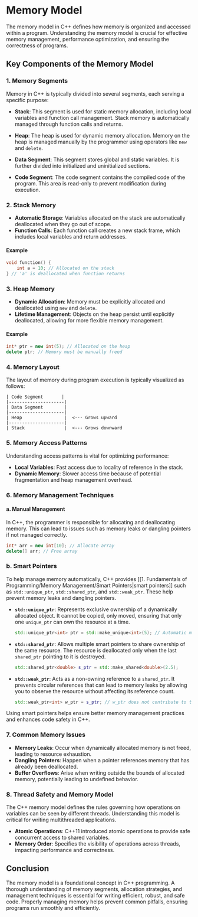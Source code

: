 
# Memory Model

The memory model in C++ defines how memory is organized and accessed within a program. Understanding the memory model is crucial for effective memory management, performance optimization, and ensuring the correctness of programs.

## Key Components of the Memory Model

### 1. Memory Segments

Memory in C++ is typically divided into several segments, each serving a specific purpose:

- **Stack**: This segment is used for static memory allocation, including local variables and function call management. Stack memory is automatically managed through function calls and returns.

- **Heap**: The heap is used for dynamic memory allocation. Memory on the heap is managed manually by the programmer using operators like `new` and `delete`.

- **Data Segment**: This segment stores global and static variables. It is further divided into initialized and uninitialized sections.

- **Code Segment**: The code segment contains the compiled code of the program. This area is read-only to prevent modification during execution.

### 2. Stack Memory

- **Automatic Storage**: Variables allocated on the stack are automatically deallocated when they go out of scope.
- **Function Calls**: Each function call creates a new stack frame, which includes local variables and return addresses.

#### Example

```cpp
void function() {
    int a = 10; // Allocated on the stack
} // 'a' is deallocated when function returns
```

### 3. Heap Memory

- **Dynamic Allocation**: Memory must be explicitly allocated and deallocated using `new` and `delete`.
- **Lifetime Management**: Objects on the heap persist until explicitly deallocated, allowing for more flexible memory management.

#### Example

```cpp
int* ptr = new int(5); // Allocated on the heap
delete ptr; // Memory must be manually freed
```

### 4. Memory Layout

The layout of memory during program execution is typically visualized as follows:

```
| Code Segment       |
|---------------------|
| Data Segment        |
|---------------------|
| Heap                |  <--- Grows upward
|---------------------|
| Stack               |  <--- Grows downward
```

### 5. Memory Access Patterns

Understanding access patterns is vital for optimizing performance:

- **Local Variables**: Fast access due to locality of reference in the stack.
- **Dynamic Memory**: Slower access time because of potential fragmentation and heap management overhead.

### 6. Memory Management Techniques

#### a. Manual Management

In C++, the programmer is responsible for allocating and deallocating memory. This can lead to issues such as memory leaks or dangling pointers if not managed correctly.

```cpp
int* arr = new int[10]; // Allocate array
delete[] arr; // Free array
```

### b. Smart Pointers

To help manage memory automatically, C++ provides [[1. Fundamentals of Programming/Memory Management/Smart Pointers|smart pointers]] such as `std::unique_ptr`, `std::shared_ptr`, and `std::weak_ptr`. These help prevent memory leaks and dangling pointers.

- **`std::unique_ptr`**: Represents exclusive ownership of a dynamically allocated object. It cannot be copied, only moved, ensuring that only one `unique_ptr` can own the resource at a time.

    ```cpp
    std::unique_ptr<int> ptr = std::make_unique<int>(5); // Automatic memory management
    ```

- **`std::shared_ptr`**: Allows multiple smart pointers to share ownership of the same resource. The resource is deallocated only when the last `shared_ptr` pointing to it is destroyed.

    ```cpp
    std::shared_ptr<double> s_ptr = std::make_shared<double>(2.5);
    ```

- **`std::weak_ptr`**: Acts as a non-owning reference to a `shared_ptr`. It prevents circular references that can lead to memory leaks by allowing you to observe the resource without affecting its reference count.

    ```cpp
    std::weak_ptr<int> w_ptr = s_ptr; // w_ptr does not contribute to the reference count
    ```

Using smart pointers helps ensure better memory management practices and enhances code safety in C++.
### 7. Common Memory Issues

- **Memory Leaks**: Occur when dynamically allocated memory is not freed, leading to resource exhaustion.
- **Dangling Pointers**: Happen when a pointer references memory that has already been deallocated.
- **Buffer Overflows**: Arise when writing outside the bounds of allocated memory, potentially leading to undefined behavior.

### 8. Thread Safety and Memory Model

The C++ memory model defines the rules governing how operations on variables can be seen by different threads. Understanding this model is critical for writing multithreaded applications.

- **Atomic Operations**: C++11 introduced atomic operations to provide safe concurrent access to shared variables.
- **Memory Order**: Specifies the visibility of operations across threads, impacting performance and correctness.

## Conclusion

The memory model is a foundational concept in C++ programming. A thorough understanding of memory segments, allocation strategies, and management techniques is essential for writing efficient, robust, and safe code. Properly managing memory helps prevent common pitfalls, ensuring programs run smoothly and efficiently.